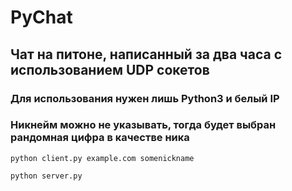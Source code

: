 # PyChat
## Чат на питоне, написанный за два часа с использованием UDP сокетов
### Для использования нужен лишь Python3  и белый IP
### Никнейм можно не указывать, тогда будет выбран рандомная цифра в качестве ника
```shell
python client.py example.com somenickname
```
```shell
python server.py
```
